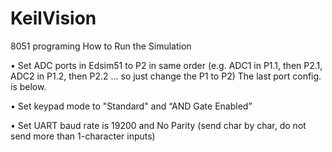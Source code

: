 # KeilVision
8051 programing 
How to Run the Simulation

• Set ADC ports in Edsim51 to P2 in same order (e.g. ADC1 in P1.1, then P2.1, ADC2 in P1.2, then P2.2 … so just change the P1 to P2) The last port config. is below.

• Set keypad mode to "Standard" and “AND Gate Enabled”

• Set UART baud rate is 19200 and No Parity (send char by char, do not send more than 1-character inputs)
